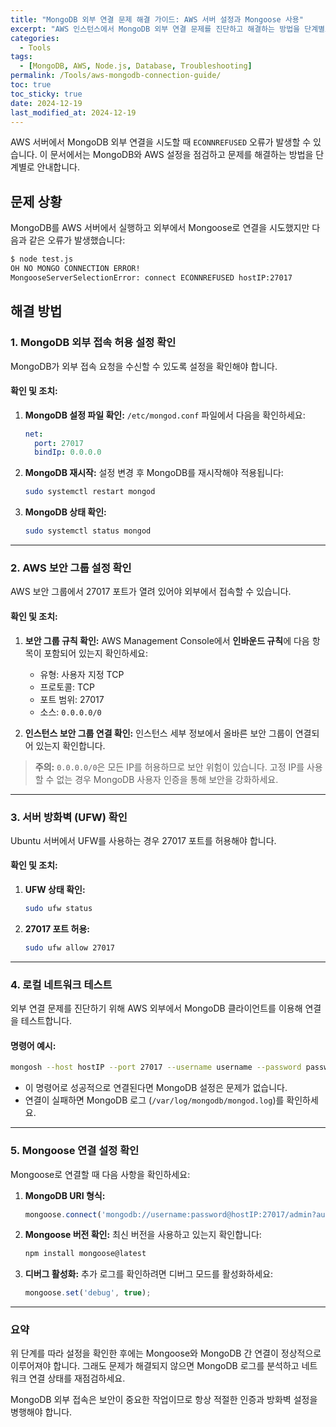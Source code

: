 ```yaml
---
title: "MongoDB 외부 연결 문제 해결 가이드: AWS 서버 설정과 Mongoose 사용"
excerpt: "AWS 인스턴스에서 MongoDB 외부 연결 문제를 진단하고 해결하는 방법을 단계별로 설명합니다. 보안 그룹, 방화벽, 그리고 Mongoose 설정을 확인하며 오류를 해결하세요."
categories:
  - Tools
tags:
  - [MongoDB, AWS, Node.js, Database, Troubleshooting]
permalink: /Tools/aws-mongodb-connection-guide/
toc: true
toc_sticky: true
date: 2024-12-19
last_modified_at: 2024-12-19
---
```


AWS 서버에서 MongoDB 외부 연결을 시도할 때 `ECONNREFUSED` 오류가 발생할 수 있습니다. 이 문서에서는 MongoDB와 AWS 설정을 점검하고 문제를 해결하는 방법을 단계별로 안내합니다.

## 문제 상황
MongoDB를 AWS 서버에서 실행하고 외부에서 Mongoose로 연결을 시도했지만 다음과 같은 오류가 발생했습니다:

```bash
$ node test.js
OH NO MONGO CONNECTION ERROR!
MongooseServerSelectionError: connect ECONNREFUSED hostIP:27017
```

## 해결 방법
### 1. MongoDB 외부 접속 허용 설정 확인
MongoDB가 외부 접속 요청을 수신할 수 있도록 설정을 확인해야 합니다.

#### 확인 및 조치:
1. **MongoDB 설정 파일 확인:**
   `/etc/mongod.conf` 파일에서 다음을 확인하세요:
   ```yaml
   net:
     port: 27017
     bindIp: 0.0.0.0
   ```

2. **MongoDB 재시작:**
   설정 변경 후 MongoDB를 재시작해야 적용됩니다:
   ```bash
   sudo systemctl restart mongod
   ```

3. **MongoDB 상태 확인:**
   ```bash
   sudo systemctl status mongod
   ```

---

### 2. AWS 보안 그룹 설정 확인
AWS 보안 그룹에서 27017 포트가 열려 있어야 외부에서 접속할 수 있습니다.

#### 확인 및 조치:
1. **보안 그룹 규칙 확인:**
   AWS Management Console에서 **인바운드 규칙**에 다음 항목이 포함되어 있는지 확인하세요:
   - 유형: 사용자 지정 TCP
   - 프로토콜: TCP
   - 포트 범위: 27017
   - 소스: `0.0.0.0/0`

2. **인스턴스 보안 그룹 연결 확인:**
   인스턴스 세부 정보에서 올바른 보안 그룹이 연결되어 있는지 확인합니다.

> **주의:** `0.0.0.0/0`은 모든 IP를 허용하므로 보안 위험이 있습니다. 고정 IP를 사용할 수 없는 경우 MongoDB 사용자 인증을 통해 보안을 강화하세요.

---

### 3. 서버 방화벽 (UFW) 확인
Ubuntu 서버에서 UFW를 사용하는 경우 27017 포트를 허용해야 합니다.

#### 확인 및 조치:
1. **UFW 상태 확인:**
   ```bash
   sudo ufw status
   ```

2. **27017 포트 허용:**
   ```bash
   sudo ufw allow 27017
   ```

---

### 4. 로컬 네트워크 테스트
외부 연결 문제를 진단하기 위해 AWS 외부에서 MongoDB 클라이언트를 이용해 연결을 테스트합니다.

#### 명령어 예시:
```bash
mongosh --host hostIP --port 27017 --username username --password password --authenticationDatabase admin
```

- 이 명령어로 성공적으로 연결된다면 MongoDB 설정은 문제가 없습니다.
- 연결이 실패하면 MongoDB 로그 (`/var/log/mongodb/mongod.log`)를 확인하세요.

---

### 5. Mongoose 연결 설정 확인
Mongoose로 연결할 때 다음 사항을 확인하세요:

1. **MongoDB URI 형식:**
   ```javascript
   mongoose.connect('mongodb://username:password@hostIP:27017/admin?authSource=admin')
   ```

2. **Mongoose 버전 확인:**
   최신 버전을 사용하고 있는지 확인합니다:
   ```bash
   npm install mongoose@latest
   ```

3. **디버그 활성화:**
   추가 로그를 확인하려면 디버그 모드를 활성화하세요:
   ```javascript
   mongoose.set('debug', true);
   ```

---

### 요약
위 단계를 따라 설정을 확인한 후에는 Mongoose와 MongoDB 간 연결이 정상적으로 이루어져야 합니다. 그래도 문제가 해결되지 않으면 MongoDB 로그를 분석하고 네트워크 연결 상태를 재점검하세요.

MongoDB 외부 접속은 보안이 중요한 작업이므로 항상 적절한 인증과 방화벽 설정을 병행해야 합니다.

